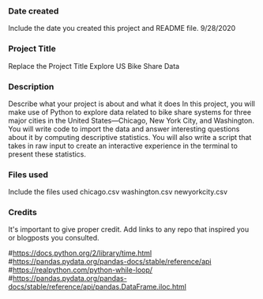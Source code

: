 ### Date created
Include the date you created this project and README file.
9/28/2020

### Project Title
Replace the Project Title
Explore US Bike Share Data

### Description
Describe what your project is about and what it does
In this project, you will make use of Python to explore data related to bike share systems for three major cities in the United States—Chicago, New York City, and Washington. 
You will write code to import the data and answer interesting questions about it by computing descriptive statistics. 
You will also write a script that takes in raw input to create an interactive experience in the terminal to present these statistics.

### Files used
Include the files used
chicago.csv
washington.csv
newyorkcity.csv


### Credits
It's important to give proper credit. Add links to any repo that inspired you or blogposts you consulted.

#https://docs.python.org/2/library/time.html
#https://pandas.pydata.org/pandas-docs/stable/reference/api
#https://realpython.com/python-while-loop/
#https://pandas.pydata.org/pandas-docs/stable/reference/api/pandas.DataFrame.iloc.html
